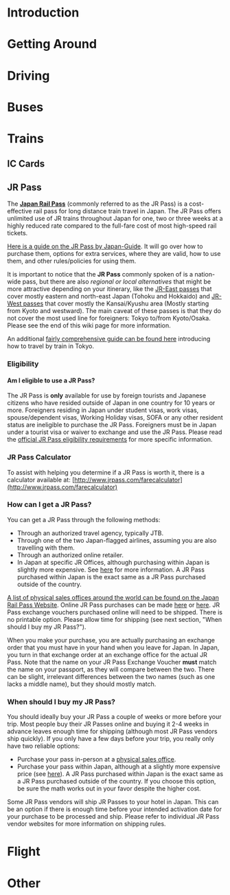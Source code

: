 # Introduction
# Getting Around
# Driving
# Buses
# Trains
## IC Cards
## JR Pass

The **[Japan Rail Pass](http://www.japanrailpass.net/en/)** (commonly referred to as the JR Pass) is a cost-effective rail pass for long distance train travel in Japan. The JR Pass offers unlimited use of JR trains throughout Japan for one, two or three weeks at a highly reduced rate compared to the full-fare cost of most high-speed rail tickets.

[Here is a guide on the JR Pass by Japan-Guide](http://www.japan-guide.com/e/e2361.html). It will go over how to purchase them, options for extra services, where they are valid, how to use them, and other rules/policies for using them.

It is important to notice that the **JR Pass** commonly spoken of is a nation-wide pass, but there are also *regional or local alternatives* that might be more attractive depending on your itinerary, like the [JR-East passes](https://www.jreast.co.jp/e/pass/index.html) that cover mostly eastern and north-east Japan (Tohoku and Hokkaido) and [JR-West passes](https://www.westjr.co.jp/global/en/ticket/pass/) that cover mostly the Kansai/Kyushu area (Mostly starting from Kyoto and westward). The main caveat of these passes is that they do not cover the most used line for foreigners: Tokyo to/from Kyoto/Osaka. Please see the end of this wiki page for more information.

An additional [fairly comprehensive guide can be found here](http://tokyofromtheinside.com/demystifying-the-railway-train-and-subway-systems-of-tokyo/) introducing how to travel by train in Tokyo.

### Eligibility

#### Am I eligible to use a JR Pass?

The JR Pass is **only** available for use by foreign tourists and Japanese citizens who have resided outside of Japan in one country for 10 years or more. Foreigners residing in Japan under student visas, work visas, spouse/dependent visas, Working Holiday visas, SOFA or any other resident status are ineligible to purchase the JR Pass. Foreigners must be in Japan under a tourist visa or waiver to exchange and use the JR Pass. Please read the [official JR Pass eligibility requirements](http://www.japanrailpass.net/en/about_jrp.html) for more specific information.

### JR Pass Calculator

To assist with helping you determine if a JR Pass is worth it, there is a calculator available at: [http://www.jrpass.com/farecalculator](http://www.jrpass.com/farecalculator)

### How can I get a JR Pass? 

You can get a JR Pass through the following methods:

* Through an authorized travel agency, typically JTB.
* Through one of the two Japan-flagged airlines, assuming you are also travelling with them.
* Through an authorized online retailer.
* In Japan at specific JR Offices, although purchasing within Japan is slightly more expensive. See [here](https://www.japan-rail-pass.com/common-questions/can-i-buy-my-japan-rail-pass-in-japan) for more information. A JR Pass purchased within Japan is the exact same as a JR Pass purchased outside of the country.

[A list of physical sales offices around the world can be found on the Japan Rail Pass Website](http://www.japanrailpass.net/en/purchase.html#step_01). Online JR Pass purchases can be made [here](https://www.japan-rail-pass.com/?ap=j0095g) or [here](https://www.jrpass.com/). JR Pass exchange vouchers purchased online will need to be shipped. There is no printable option. Please allow time for shipping (see next section, "When should I buy my JR Pass?").

When you make your purchase, you are actually purchasing an exchange order that you must have in your hand when you leave for Japan. In Japan, you turn in that exchange order at an exchange office for the actual JR Pass. Note that the name on your JR Pass Exchange Voucher **must** match the name on your passport, as they will compare between the two. There can be slight, irrelevant differences between the two names (such as one lacks a middle name), but they should mostly match. 

### When should I buy my JR Pass?

You should ideally buy your JR Pass a couple of weeks or more before your trip. Most people buy their JR Passes online and buying it 2-4 weeks in advance leaves enough time for shipping (although most JR Pass vendors ship quickly). If you only have a few days before your trip, you really only have two reliable options:

* Purchase your pass in-person at a [physical sales office](http://www.japanrailpass.net/en/purchase.html#step_01).
* Purchase your pass within Japan, although at a slightly more expensive price (see [here](https://www.japan-rail-pass.com/common-questions/can-i-buy-my-japan-rail-pass-in-japan)). A JR Pass purchased within Japan is the exact same as a JR Pass purchased outside of the country. If you choose this option, be sure the math works out in your favor despite the higher cost.

Some JR Pass vendors will ship JR Passes to your hotel in Japan. This can be an option if there is enough time before your intended activation date for your purchase to be processed and ship. Please refer to individual JR Pass vendor websites for more information on shipping rules.


# Flight
# Other